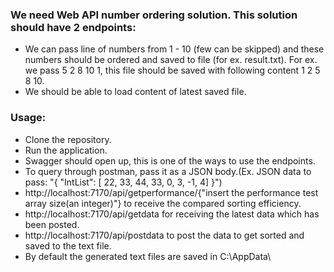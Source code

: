 ### We need Web API number ordering solution. This solution should have 2 endpoints:
- We can pass line of numbers from 1 - 10 (few can be skipped) and these numbers should be ordered and saved to file (for ex. result.txt). For ex. we pass 5 2 8 10 1, this file should be saved with following content 1 2 5 8 10.
- We should be able to load content of latest saved file.
### Usage:
- Clone the repository.
- Run the application.
- Swagger should open up, this is one of the ways to use the endpoints.
- To query through postman, pass it as a JSON body.(Ex. JSON data to pass: "{ "IntList": [ 22, 33, 44, 33, 0, 3, -1, 4] }")
- http://localhost:7170/api/getperformance/{"insert the performance test array size(an integer)"} to receive the compared sorting efficiency.
- http://localhost:7170/api/getdata for receiving the latest data which has been posted. 
- http://localhost:7170/api/postdata to post the data to get sorted and saved to the text file.
- By default the generated text files are saved in C:\AppData\

